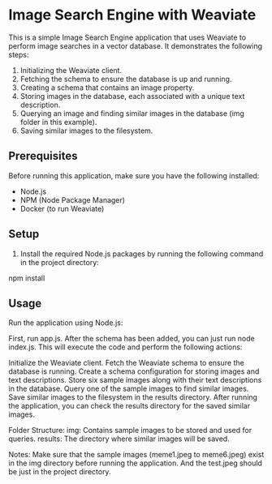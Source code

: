 # Image Search Engine with Weaviate

This is a simple Image Search Engine application that uses Weaviate to perform image searches in a vector database. It demonstrates the following steps:

1. Initializing the Weaviate client.
2. Fetching the schema to ensure the database is up and running.
3. Creating a schema that contains an image property.
4. Storing images in the database, each associated with a unique text description.
5. Querying an image and finding similar images in the database (img folder in this example).
6. Saving similar images to the filesystem.

## Prerequisites

Before running this application, make sure you have the following installed:

- Node.js
- NPM (Node Package Manager)
- Docker (to run Weaviate)

## Setup

1. Install the required Node.js packages by running the following command in the project directory:

npm install

## Usage
Run the application using Node.js:

First, run app.js.
After the schema has been added, you can just run node index.js.
This will execute the code and perform the following actions:

Initialize the Weaviate client.
Fetch the Weaviate schema to ensure the database is running.
Create a schema configuration for storing images and text descriptions.
Store six sample images along with their text descriptions in the database.
Query one of the sample images to find similar images.
Save similar images to the filesystem in the results directory.
After running the application, you can check the results directory for the saved similar images.

Folder Structure: 
img: Contains sample images to be stored and used for queries.
results: The directory where similar images will be saved.

Notes: 
Make sure that the sample images (meme1.jpeg to meme6.jpeg) exist in the img directory before running the application.
And the test.jpeg should be just in the project directory. 

